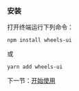 ### 安装

打开终端运行下列命令：

```
npm install wheels-ui
```

或

```
yarn add wheels-ui
```

下一节：[开始使用](#/doc/get-started)